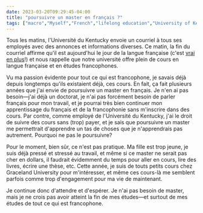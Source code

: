```yaml
---
date: 2023-03-20T09:29:45-04:00
title: "poursuivre un master en français ?"
tags: ["macro","Myself","French","lifelong education","University of Kentucky","Graceland University","Graceland CIMM","grad school"]
---
```

Tous les matins, l'Université du Kentucky envoie un courriel à tous ses employés avec des annonces et informations diverses. Ce matin, la fin du courriel affirme qu'il est aujourd'hui le jour de la langue française (c'est [vrai en plus](https://fr.wikipedia.org/wiki/Journ%C3%A9e_de_la_langue_fran%C3%A7aise_aux_Nations_unies)!) et nous rappelle que notre université offre plein de cours en langue française et en études francophones.

Vu ma passion évidente pour tout ce qui est francophone, je savais déjà depuis longtemps qu'ils existaient déjà, ces cours. En fait, ça fait plusieurs années que j'ai envie de poursuivre un master en français. Je n'en ai pas besoin—j'ai déjà un doctorat, je n'ai pas forcément besoin de parler français pour mon travail, et je pourrai très bien continuer mon apprentissage du français et de la francophonie sans m'inscrire dans des cours. Par contre, comme employé de l'Université du Kentucky, j'ai le droit de suivre des cours sans (trop) payer, et je sais que poursuivre un master me permettrait d'apprendre un tas de choses que je n'apprendrais pas autrement. Pourquoi ne pas le poursuivre?  

Pour le moment, bien sûr, ce n'est pas pratique. Ma fille est trop jeune, je suis déjà pressé et stressé au travail, et même si ce master ne serait pas cher en dollars, il faudrait évidemment du temps pour aller en cours, lire des livres, écrire une thèse, etc. Cette année, je suis de touts petits cours chez Graceland University pour m'intéresser, et même ces cours-là me semblent parfois comme trop d'engagement pour ma vie de maintenant.

Je continue donc d'attendre et d'espérer. Je n'ai pas besoin de master, mais je ne crois pas avoir atteint la fin de mes études—et surtout de mes études de tout ce qui est francophone.